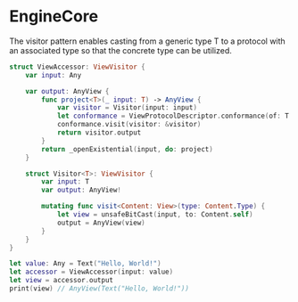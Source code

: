 # EngineCore

The visitor pattern enables casting from a generic type T to a  protocol with an associated type so that the concrete type can be utilized.

```swift
struct ViewAccessor: ViewVisitor {
    var input: Any

    var output: AnyView {
        func project<T>(_ input: T) -> AnyView {
            var visitor = Visitor(input: input)
            let conformance = ViewProtocolDescriptor.conformance(of: T.self)!
            conformance.visit(visitor: &visitor)
            return visitor.output
        }
        return _openExistential(input, do: project)
    }

    struct Visitor<T>: ViewVisitor {
        var input: T
        var output: AnyView!

        mutating func visit<Content: View>(type: Content.Type) {
            let view = unsafeBitCast(input, to: Content.self)
            output = AnyView(view)
        }
    }
}

let value: Any = Text("Hello, World!")
let accessor = ViewAccessor(input: value)
let view = accessor.output
print(view) // AnyView(Text("Hello, World!"))
```
